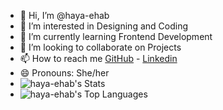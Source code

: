 - 👋 Hi, I’m @haya-ehab
- 👀 I’m interested in Designing and Coding
- 🌱 I’m currently learning Frontend Development 
- 💞️ I’m looking to collaborate on Projects
- 📫 How to reach me <a href="https://github.com/haya-ehab">GitHub</a> - <a href="https://www.linkedin.com/in/haya-ehab-72206a351/">Linkedin</a>
- 😄 Pronouns: She/her
- ![haya-ehab's Stats](https://github-readme-stats.vercel.app/api?username=haya-ehab&theme=tokyonight&show_icons=true&hide_border=true&count_private=true)
- ![haya-ehab's Top Languages](https://github-readme-stats.vercel.app/api/top-langs/?username=haya-ehab&theme=tokyonight&show_icons=true&hide_border=true&layout=compact)

<!---
haya-ehab/haya-ehab is a ✨ special ✨ repository because its `README.md` (this file) appears on your GitHub profile.
You can click the Preview link to take a look at your changes.
--->
